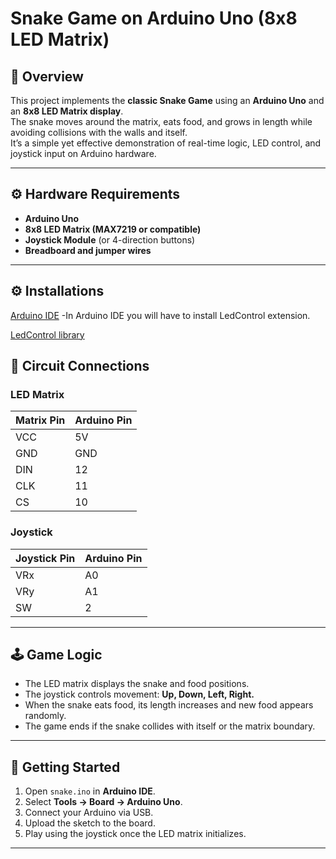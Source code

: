 # Snake Game on Arduino Uno (8x8 LED Matrix)

## 🧩 Overview  
This project implements the **classic Snake Game** using an **Arduino Uno** and an **8x8 LED Matrix display**.  
The snake moves around the matrix, eats food, and grows in length while avoiding collisions with the walls and itself.  
It’s a simple yet effective demonstration of real-time logic, LED control, and joystick input on Arduino hardware.

---

## ⚙️ Hardware Requirements  
- **Arduino Uno**  
- **8x8 LED Matrix (MAX7219 or compatible)**  
- **Joystick Module** (or 4-direction buttons)  
- **Breadboard and jumper wires**

---

## :gear: Installations 
[Arduino IDE](https://www.arduino.cc/en/software)
-In Arduino IDE you will have to install LedControl extension.

[LedControl library](images/lib.jpg)



## 🔌 Circuit Connections  

### LED Matrix  
| Matrix Pin | Arduino Pin |
|-------------|-------------|
| VCC         | 5V          |
| GND         | GND         |
| DIN         | 12          |
| CLK         | 11          |
| CS          | 10          |

### Joystick  
| Joystick Pin | Arduino Pin |
|---------------|-------------|
| VRx           | A0          |
| VRy           | A1          |
| SW            | 2           |

---

## 🕹️ Game Logic  
- The LED matrix displays the snake and food positions.  
- The joystick controls movement: **Up, Down, Left, Right.**  
- When the snake eats food, its length increases and new food appears randomly.  
- The game ends if the snake collides with itself or the matrix boundary.

---

## 🚀 Getting Started  

1. Open `snake.ino` in **Arduino IDE**.  
2. Select **Tools → Board → Arduino Uno**.  
3. Connect your Arduino via USB.  
4. Upload the sketch to the board.  
5. Play using the joystick once the LED matrix initializes.

---

